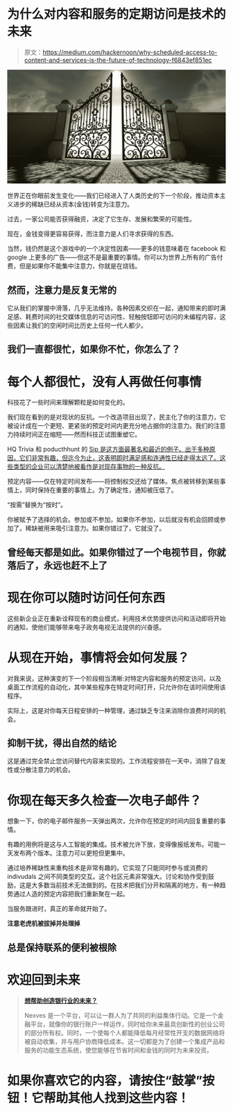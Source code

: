 # 为什么对内容和服务的定期访问是技术的未来

> 原文：<https://medium.com/hackernoon/why-scheduled-access-to-content-and-services-is-the-future-of-technology-f6843ef851ec>

![](img/e84598ce48ddbd333a90b4b4856f1930.png)

世界正在你眼前发生变化——我们已经进入了人类历史的下一个阶段，推动资本主义进步的稀缺已经从资本(金钱)转变为注意力。

过去，一家公司能否获得融资，决定了它生存、发展和繁荣的可能性。

现在，金钱变得更容易获得，而注意力是人们寻求获得的东西。

当然，钱仍然是这个游戏中的一个决定性因素——更多的钱意味着在 facebook 和 google 上更多的广告——但这不是最重要的事情。你可以为世界上所有的广告付费，但是如果你不能集中注意力，你就是在烧钱。

## 然而，注意力是反复无常的

它从我们的掌握中滑落，几乎无法维持。各种因素交织在一起，通知带来的即时满足感、耗费时间的社交媒体信息的可访问性、轻触按钮即可访问的未编程内容，这些因素让我们的空闲时间比历史上任何一代人都少。

## 我们一直都很忙，如果你不忙，你怎么了？

# 每个人都很忙，没有人再做任何事情

科技花了一些时间来理解颗粒是如何变化的。

我们现在看到的是对现状的反抗。一个改造项目出现了，民主化了你的注意力，它被设计成在一个更短、更紧张的预定时间内更充分地占据你的注意力。我们的注意力持续时间正在缩短——然而科技正试图重塑它。

HQ Trivia 和 poducthhunt 的 [Sip 是这方面最著名和最近的例子。出于多种原因，它们非常有趣，但迄今为止，这表明即时满足感和连通性已经走得太远了。这些类型的企业可以清楚地被看作是对现存事物的一种反抗。](https://techcrunch.com/2018/02/22/product-hunt-sip/)

预定内容——仅在特定时间发布——将控制权交还给了媒体。焦点被转移到某些事情上，同时保持在重要的事情上。为了确定性，通知被压低了。

“按需”替换为“按时”。

你被赋予了选择的机会。参加或不参加，如果你不参加，以后就没有机会回顾或参加了。稀缺被用来吸引注意力。如果你错过了，它就没了。

## 曾经每天都是如此。如果你错过了一个电视节目，你就落后了，永远也赶不上了

# 现在你可以随时访问任何东西

这些新企业正在重新诠释现有的商业模式，利用技术优势提供访问和活动即将开始的通知，使他们能够带来电子政务电视无法提供的兴奋感。

# 从现在开始，事情将会如何发展？

对我来说，这种演变的下一个阶段相当清晰:对特定内容和服务的预定访问，以及桌面工作流程的自动化，其中某些程序在特定时间打开，只允许你在该时间使用该程序。

实际上，这是对你每天日程安排的一种管理，通过缺乏专注来消除你浪费时间的机会。

## 抑制干扰，得出自然的结论

这是通过完全禁止您访问替代内容来实现的。工作流程安排在一天中，消除了自发性或分散注意力的机会。

# 你现在每天多久检查一次电子邮件？

想象一下，你的电子邮件服务一天弹出两次，允许你在预定的时间内回复重要的事情。

有趣的用例将是这与人工智能的集成。技术被允许下放，变得像报纸发布。可能一天发布两个版本。注意力可以更短但更集中。

通过培养稀缺性来重构技术是非常有趣的。它实现了只能同时参与或消费的 indivudals 之间不同类型的交互。这个社区元素非常强大。讨论和协作受到鼓励，这是大多数当前技术无法做到的。在技术把我们分开和隔离的地方，有一种趋势通过人造的预定内容把我们重新聚在一起。

当服务跟进时，真正的革命就开始了。

**注意老虎机被拔掉并处理掉**

## 总是保持联系的便利被根除

# 欢迎回到未来

> [**想帮助创造银行业的未来？**](https://join.slack.com/t/nexves/shared_invite/enQtMzA0MTMwNjQ0MzQyLTNmNWVlYzg2YWRlMWZkZDdhMDM4NTMyMzQyYTgyMzQ1ZmVjMmYzZjAwZWQwZTI1ZmZhOWE2M2Q5NTE4YWYzMTQ)
> 
> Nexves 是一个平台，可以让一群人为了共同的利益集体行动。它是一个金融平台，就像你的银行账户一样运作，同时给你未来最具创新性的创业公司的部分所有权。同时，一个使每个人都能降低每月经常性开支的数据网络将被自动收集，并与用户协商降低成本。这一切都是为了创建一个集成产品和服务的功能生态系统，使您能够在节省时间和金钱的同时为未来投资。

# 如果你喜欢它的内容，请按住“鼓掌”按钮！它帮助其他人找到这些内容！